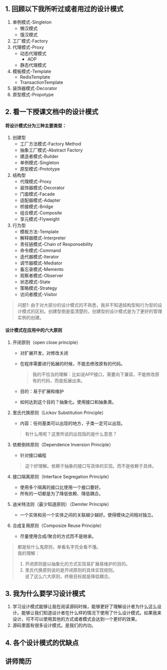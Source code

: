 ## 1. 回顾以下我所听过或者用过的设计模式
1. 单例模式-Singleton
    - 懒汉模式
    - 饿汉模式
2. 工厂模式-Factory
3. 代理模式-Proxy
    - 动态代理模式
        - AOP
    - 静态代理模式
4. 模板模式-Template
    - RedisTemplate
    - TransactionTemplate
5. 装饰器模式-Decorator
6. 原型模式-Propotype

## 2. 看一下授课文档中的设计模式
#### 将设计模式分为三种主要类型：
1. 创建型
    - 工厂方法模式-Factory Method
    - 抽象工厂模式-Abstract Factory
    - 建造者模式-Builder
    - 单例模式-Singleton
    - 原型模式-Prototype
2. 结构型
    - 代理模式-Proxy
    - 装饰器模式-Decorator
    - 门面模式-Facade
    - 适配器模式-Adapter
    - 桥接模式-Bridge
    - 组合模式-Composite
    - 享元模式-Flyweight
3. 行为型
    - 模板方法-Template
    - 解释器模式-Interpreter
    - 责任链模式-Chain of Responsebility
    - 命令模式-Command
    - 迭代器模式-Iterator
    - 调节器模式-Mediator
    - 备忘录模式-Memento
    - 观察者模式-Observer
    - 状态模式-State
    - 策略模式-Strategy
    - 访问者模式-Visitor
> 问题1: 由于对大部分的设计模式的不熟悉，我并不知道结构型和行为型的设计模式的区别。创建型倒是蛮清楚的，创建型的设计模式是为了更好的管理实例的创建。 

#### 设计模式在应用中的六大原则
1. 开闭原则（open close principle）
    - 对扩展开发，对修改关闭
    - 在程序需要进行拓展的时候，不能去修改原有的代码。

        > 我的不恰当的理解：比如说APP接口，需要向下兼容，不能修改原有的代码，而是拓展出来。

    - 目的：易于扩展和维护
    - 如何达到这个目的？抽象化。使用接口和抽象类。
2. 里氏代换原则（Lickov Substitution Principle）
    - 内容：任何基类可以出现的地方，子类一定可以出现。

    > 有什么用呢？这里所说的出现指的是什么意思？
3. 依赖倒转原则（Dependence Inversion Principle）
    - 针对接口编程

    > 这个好理解。依赖于抽象的接口写具体的实现。而不是依赖于具体。

4. 接口隔离原则（Interface Segregation Principle）
    - 使用多个隔离的接口比使用一个接口要好。
    - 所有的一切都是为了降低依赖、降低耦合。
5. 迪米特法则（最少知道原则）（Demiter Principle）

    - 一个实体和另一个实体之间的关联越少越好。使得模块之间相对独立。
6. 合成复用原则（Composize Reuse Principle）

    - 尽量使用合成/聚合的方式而不是继承。

> 都是些什么鬼原则，单看名字完全看不懂。        
> 我的理解：        
> 1. 开闭原则是以抽象化的方式实现易扩展易维护的目的。   
> 2. 里氏代换原则说的是开闭原则的具体实现规则。     
>   说了这么六大原则，终极目标就是降低耦合。


## 3. 我为什么要学习设计模式
1. 学习设计模式能够让我在阅读源码时候，能够更好了理解设计者为什么这么设计。能够让我们知道设计者在什么样的情况下使用了什么设计模式。如果我来设计，可不可以使用其他的方式或者模式会达到一个更好的效果。
2. 源码里面有很多设计模式。是我们的内功。

## 4. 各个设计模式的优缺点

## 讲师简历


